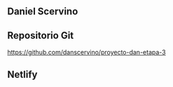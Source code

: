## Daniel Scervino
## Repositorio Git

https://github.com/danscervino/proyecto-dan-etapa-3

## Netlify
